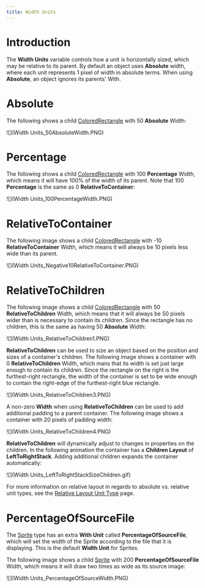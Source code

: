 ```yaml
---
title: Width Units
---
```


# Introduction

The **Width Units** variable controls how a unit is horizontally sized, which may be relative to its parent. By default an object uses **Absolute** width, where each unit represents 1 pixel of width in absolute terms. When using **Absolute**, an object ignores its parents' With.

# Absolute

The following shows a child [ColoredRectangle](ColoredRectangle) with 50 **Absolute** Width:

![](Width Units_50AbsoluteWidth.PNG)

# Percentage

The following shows a child [ColoredRectangle](ColoredRectangle) with 100 **Percentage** Width, which means it will have 100% of the width of its parent. Note that 100 **Percentage** is the same as 0 **RelativeToContainer**:

![](Width Units_100PercentageWidth.PNG)

# RelativeToContainer

The following image shows a child [ColoredRectangle](ColoredRectangle) with -10 **RelativeToContainer** Width, which means it will always be 10 pixels less wide than its parent.

![](Width Units_Negative10RelativeToContainer.PNG)


# RelativeToChildren

The following image shows a child [ColoredRectangle](ColoredRectangle) with 50 **RelativeToChildren** Width, which means that it will always be 50 pixels wider than is necessary to contain its children. Since the rectangle has no children, this is the same as having 50 **Absolute** Width:

![](Width Units_RelativeToChildren1.PNG)

**RelativeToChildren** can be used to size an object based on the position and sizes of a container's children. The following image shows a container with 0 **RelativeToChildren** Width, which mans that its width is set just large enough to contain its children. Since the rectangle on the right is the furthest-right rectangle, the width of the container is set to be wide enough to contain the right-edge of the furthest-right blue rectangle.

![](Width Units_RelativeToChildren3.PNG)

A non-zero **Width** when using **RelativeToChildren** can be used to add additional padding to a parent container. The following image shows a container with 20 pixels of padding width:

![](Width Units_RelativeToChildren4.PNG)

**RelativeToChildren** will dynamically adjust to changes in properties on the children. In the following animation the container has a **Children Layout** of **LeftToRightStack**. Adding additional children expands the container automatically:

![](Width Units_LeftToRightStackSizeChildren.gif)

For more information on relative layout in regards to absolute vs. relative unit types, see the [Relative Layout Unit Type](Relative-Layout-Unit-Type) page.

# PercentageOfSourceFile

The [Sprite](Sprite) type has an extra **With Unit** called **PercentageOfSourceFile**, which will set the width of the Sprite according to the file that it is displaying. This is the default **Width Unit** for Sprites.

The following image shows a child [Sprite](Sprite) with 200 **PercentageOfSourceFile** Width, which means it will draw two times as wide as its source image:

![](Width Units_PercentageOfSourceWidth.PNG)

